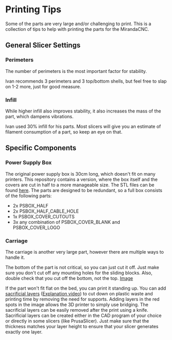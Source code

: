 # Printing Tips
Some of the parts are very large and/or challenging to print. This is a collection of tips to help with printing the parts for the MirandaCNC.

## General Slicer Settings
### Perimeters
The number of perimeters is the most important factor for stability. 

Ivan recommends 3 perimeters and 3 top/bottom shells, but feel free to slap on 1-2 more, just for good measure.

### Infill
While higher infill also improves stability, it also increases the mass of the part, which dampens vibrations.

Ivan used 30% infill for his parts. Most slicers will give you an estimate of filament consumption of a part, so keep an eye on that.

## Specific Components

### Power Supply Box
The original power supply box is 30cm long, which doesn't fit on many printers. This repository contains a version, where the box itself and the covers are cut in half to a more manageable size. The STL files can be found [here](modifications/power_supply_box_halved). The parts are designed to be redundant, so a full box consists of the following parts:

 - 2x PSBOX_HALF
 - 2x PSBOX_HALF_CABLE_HOLE
 - 1x PSBOX_COVER_CUTOUTS
 - 3x any combination of PSBOX_COVER_BLANK and PSBOX_COVER_LOGO

### Carriage
The carriage is another very large part, however there are multiple ways to handle it.

The bottom of the part is not critical, so you can just cut it off. Just make sure you don't cut off any mounting holes for the sliding blocks. Also, double check that you cut off the bottom, not the top. [Image](https://i.imgur.com/QEvIyVc.png)

If the part won't fit flat on the bed, you can print it standing up.
You can add [sacrificial layers](https://i.imgur.com/FXWv8qv.png) ([Explanation video](https://www.youtube.com/watch?v=upqTE8EPZIQ)) to cut down on plastic waste and printing time by removing the need for supports. 
Adding layers in the red spots in the image allows the 3D printer to simply use bridging. 
The sacrificial layers can be easily removed after the print using a knife. 
Sacrificial layers can be created either in the CAD program of your choice or directly in some slicers (like PrusaSlicer). 
Just make sure that the thickness matches your layer height to ensure that your slicer generates exactly one layer.